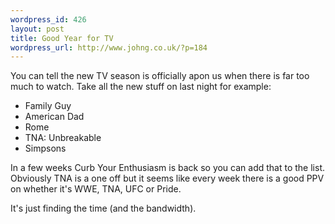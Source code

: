 ```yaml
---
wordpress_id: 426
layout: post
title: Good Year for TV
wordpress_url: http://www.johng.co.uk/?p=184
---
```

You can tell the new TV season is officially apon us when there is far too much to watch. Take all the new stuff on last night for example:

<ul>
	<li>Family Guy</li>
	<li>American Dad</li>
	<li>Rome</li>
	<li>TNA: Unbreakable</li>
	<li>Simpsons</li>
</ul>

In a few weeks Curb Your Enthusiasm is back so you can add that to the list. Obviously TNA is a one off but it seems like every week there is a good PPV on whether it's WWE, TNA, UFC or Pride.

It's just finding the time (and the bandwidth).

